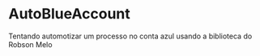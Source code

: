 # AutoBlueAccount
Tentando automotizar um processo no conta azul
usando a biblioteca do Robson Melo 
</h1>
